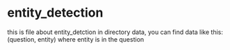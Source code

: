 # entity_detection


this is file about entity_detction
in directory data, you can find data like this: (question, entity)
where entity is in the question

